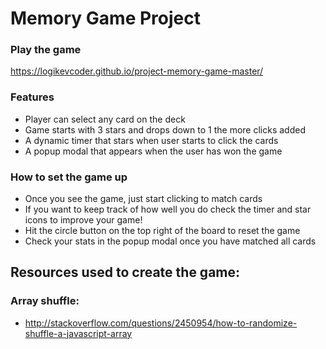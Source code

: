 # Memory Game Project

### Play the game
 https://logikevcoder.github.io/project-memory-game-master/


### Features

- Player can select any card on the deck
- Game starts with 3 stars and drops down to 1 the more clicks added
- A dynamic timer that stars when user starts to click the cards
- A popup modal that appears when the user has won the game

### How to set the game up
- Once you see the game, just start clicking to match cards
- If you want to keep track of how well you do check the timer and star icons to improve your game!
- Hit the circle button on the top right of the board to reset the game
- Check your stats in the popup modal once you have matched all cards

 ## Resources used to create the game:
 
 ### Array shuffle:
 
 - <http://stackoverflow.com/questions/2450954/how-to-randomize-shuffle-a-javascript-array>

